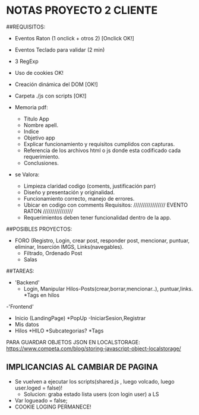 NOTAS PROYECTO 2 CLIENTE 
=======================

##REQUISITOS:

- Eventos Raton (1 onclick + otros 2) [Onclick OK!] 
- Eventos Teclado para validar (2 min)
- 3 RegExp
- Uso de cookies OK!
- Creación dinámica del DOM [OK!]
- Carpeta ./js con scripts  [OK!]

- Memoria pdf:
   
   * Titulo App 
   * Nombre apell.
   * Indice
   * Objetivo app
   * Explicar funcionamiento y requisitos cumplidos con capturas.
   * Referencia de los archivos html o js donde esta codificado cada requerimiento.
   * Conclusiones.


- se Valora:

   * Limpieza claridad codigo (coments, justificación parr)
   * Diseño y presentación y originalidad.
   * Funcionamiento correcto, manejo de errores.
   * Ubicar en codigo con comments Requisitos: 
	 ///////////////// EVENTO RATON ////////////////
   * Requerimientos deben tener funcionalidad dentro de la app.

##POSIBLES PROYECTOS:

- FORO (Registro, Login, crear post, responder post, mencionar, puntuar, eliminar, Inserción IMGS, Links(navegables).
   * Filtrado, Ordenado Post
   * Salas

##TAREAS:

- 'Backend'
   * Login, Manipular Hilos-Posts(crear,borrar,mencionar..), puntuar,links.
   *Tags en hilos

-'Frontend'
   * Inicio (LandingPage)
      *PopUp -IniciarSesion,Registrar
   * Mis datos
   * Hilos
      *HILO
      *Subcategorias?
      *Tags

PARA GUARDAR OBJETOS JSON EN LOCALSTORAGE:
https://www.competa.com/blog/storing-javascript-object-localstorage/

## IMPLICANCIAS AL CAMBIAR DE PAGINA
- Se vuelven a ejecutar los scripts(shared.js , luego volcado, luego user.loged = false)!
  * Solucion: graba estado lista users (con login user) a LS
- Var logueado = false; 
- COOKIE LOGING PERMANECE!
